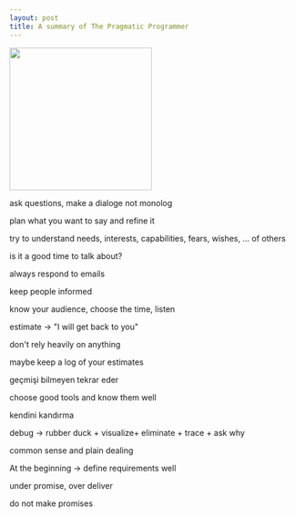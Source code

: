 ```yaml
---
layout: post
title: A summary of The Pragmatic Programmer
---
```


<img height="250"  src="https://i.gr-assets.com/images/S/compressed.photo.goodreads.com/books/1401432508l/4099.jpg" /> 


ask questions, make a dialoge not monolog 

plan what you want to say and refine it 

try to understand needs, interests, capabilities, fears, wishes, ... of others

is it a good time to talk about?

always respond to emails

keep people informed

know your audience, choose the time, listen 

estimate -> "I will get back to you"

don't rely heavily on anything 

maybe keep a log of your estimates

geçmişi bilmeyen tekrar eder 

choose good tools and know them well

kendini kandırma

debug -> rubber duck + visualize+ eliminate + trace + ask why 

common sense and plain dealing 

At the beginning -> define requirements well 

under promise, over deliver 

do not make promises 







